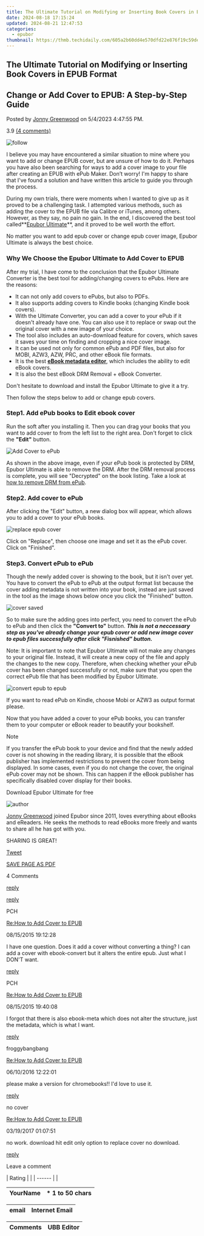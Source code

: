 ```yaml
---
title: The Ultimate Tutorial on Modifying or Inserting Book Covers in EPUB Format
date: 2024-08-18 17:15:24
updated: 2024-08-21 12:47:53
categories:
  - epubor
thumbnail: https://thmb.techidaily.com/605a2b60dd4e570dfd22e876f19c59deb3b2c2bba299917f40693629764c840a.jpg
---
```


## The Ultimate Tutorial on Modifying or Inserting Book Covers in EPUB Format

## Change or Add Cover to EPUB: A Step-by-Step Guide

Posted by [Jonny Greenwood](https://plus.google.com/u/0/+JonnyGreenwood999) on 5/4/2023 4:47:55 PM.

3.9 [(4 comments)](http://www.epubor.com/#comment-area) 



![follow](http://www.epubor.com/images/follow.png)

I believe you may have encountered a similar situation to mine where you want to add or change EPUB cover, but are unsure of how to do it. Perhaps you have also been searching for ways to add a cover image to your file after creating an EPUB with ePub Maker. Don’t worry! I'm happy to share that I've found a solution and have written this article to guide you through the process.

During my own trials, there were moments when I wanted to give up as it proved to be a challenging task. I attempted various methods, such as adding the cover to the EPUB file via Calibre or iTunes, among others. However, as they say, no pain no gain. In the end, I discovered the best tool called**[Epubor Ultimate](https://tools.techidaily.com/epubor/ultimate/)**, and it proved to be well worth the effort. 

No matter you want to add epub cover or change epub cover image, Epubor Ultimate is always the best choice. 

### Why We Choose the Epubor Ultimate to Add Cover to EPUB

After my trial, I have come to the conclusion that the Epubor Ultimate Converter is the best tool for adding/changing covers to ePubs. Here are the reasons:

* It can not only add covers to ePubs, but also to PDFs.
* It also supports adding covers to Kindle books (changing Kindle book covers).
* With the Ultimate Converter, you can add a cover to your ePub if it doesn't already have one. You can also use it to replace or swap out the original cover with a new image of your choice.
* The tool also includes an auto-download feature for covers, which saves it saves your time on finding and cropping a nice cover image.
* It can be used not only for common ePub and PDF files, but also for MOBI, AZW3, AZW, PRC, and other eBook file formats.
* It is the best **[eBook metadata editor](https://tools.techidaily.com/epubor/products/)**, which includes the ability to edit eBook covers.
* It is also the best eBook DRM Removal + eBook Converter.

Don't hesitate to download and install the Epubor Ultimate to give it a try.

Then follow the steps below to add or change epub covers.

### Step1\. Add ePub books to Edit ebook cover

Run the soft after you installing it. Then you can drag your books that you want to add cover to from the left list to the right area. Don't forget to click the **"Edit"** button. 

![Add Cover to ePub](http://www.epubor.com/images/uppic/click-edit-to-add-cover-to-epub.png)

As shown in the above image, even if your ePub book is protected by DRM, Epubor Ultimate is able to remove the DRM. After the DRM removal process is complete, you will see "Decrypted" on the book listing. Take a look at [how to remove DRM from ePub](https://tools.techidaily.com/epubor/products/). 

### Step2\. Add cover to ePub

 After clicking the "Edit" button, a new dialog box will appear, which allows you to add a cover to your ePub books.

![replace epub cover](http://www.epubor.com/images/uppic/replace-epub-cover.jpg)

Click on "Replace", then choose one image and set it as the ePub cover. Click on "Finished".

### Step3\. Convert ePub to ePub

Though the newly added cover is showing to the book, but it isn't over yet. You have to convert the ePub to ePub at the output format list because the cover adding metadata is not written into your book, instead are just saved in the tool as the image shows below once you click the "Finished" button.

![cover saved](http://www.epubor.com/images/uppic/cover-saved.jpg)

So to make sure the adding goes into perfect, you need to convert the ePub to ePub and then click the **"Convert to"** button. _**This is not a neccessary step as you've already change your epub cover or add new image cover to epub files successfully after click "Fisnished" button.**_

Note: It is important to note that Epubor Ultimate will not make any changes to your original file. Instead, it will create a new copy of the file and apply the changes to the new copy. Therefore, when checking whether your ePub cover has been changed successfully or not, make sure that you open the correct ePub file that has been modified by Epubor Ultimate.

![convert epub to epub](http://www.epubor.com/images/uppic/epub-to-epub.png)

If you want to read ePub on Kindle, choose Mobi or AZW3 as output format please.

 Now that you have added a cover to your ePub books, you can transfer them to your computer or eBook reader to beautify your bookshelf.

Note

If you transfer the ePub book to your device and find that the newly added cover is not showing in the reading library, it is possible that the eBook publisher has implemented restrictions to prevent the cover from being displayed. In some cases, even if you do not change the cover, the original ePub cover may not be shown. This can happen if the eBook publisher has specifically disabled cover display for their books.

Download Epubor Ultimate for free

[](https://tools.techidaily.com/epubor/ultimate/) [](https://tools.techidaily.com/epubor/ultimate/) 

![author](http://www.epubor.com/images/uppic/jonny.png)

[Jonny Greenwood](https://plus.google.com/u/0/+JonnyGreenwood999) joined Epubor since 2011, loves everything about eBooks and eReaders. He seeks the methods to read eBooks more freely and wants to share all he has got with you.

SHARING IS GREAT!

[Tweet](https://twitter.com/share) 

[SAVE PAGE AS PDF](https://tools.techidaily.com/epubor/products/) 



4 Comments

[reply](https://tools.techidaily.com/epubor/products/) 

[reply](https://tools.techidaily.com/epubor/products/) 

PCH

[Re:How to Add Cover to EPUB](https://tools.techidaily.com/epubor/products/)

08/15/2015 19:12:28

I have one question. Does it add a cover without converting a thing? I can add a cover with ebook-convert but it alters the entire epub. Just what I DON'T want.

[reply](https://tools.techidaily.com/epubor/products/) 

PCH

[Re:How to Add Cover to EPUB](https://tools.techidaily.com/epubor/products/)

08/15/2015 19:40:08

I forgot that there is also ebook-meta which does not alter the structure, just the metadata, which is what I want.

[reply](https://tools.techidaily.com/epubor/products/) 

froggybangbang

[Re:How to Add Cover to EPUB](https://tools.techidaily.com/epubor/products/)

06/10/2016 12:22:01

please make a version for chromebooks!! I'd love to use it.

[reply](https://tools.techidaily.com/epubor/products/) 

no cover

[Re:How to Add Cover to EPUB](https://tools.techidaily.com/epubor/products/)

03/19/2017 01:07:51

no work. download hit edit only option to replace cover no download.

[reply](https://tools.techidaily.com/epubor/products/) 

Leave a comment

| Rating |  |
| ------ |  |

| YourName | \*  1 to 50 chars |
| -------- | ----------------- |

| email | Internet Email |
| ----- | -------------- |

| Comments | UBB Editor |
| -------- | ---------- |

<ins class="adsbygoogle"
     style="display:block"
     data-ad-format="autorelaxed"
     data-ad-client="ca-pub-7571918770474297"
     data-ad-slot="1223367746"></ins>



<ins class="adsbygoogle"
     style="display:block"
     data-ad-client="ca-pub-7571918770474297"
     data-ad-slot="8358498916"
     data-ad-format="auto"
     data-full-width-responsive="true"></ins>
